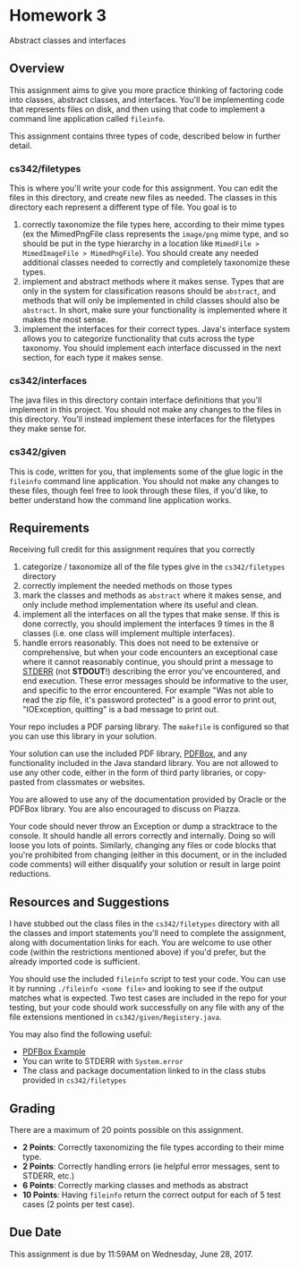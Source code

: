 Homework 3
===
Abstract classes and interfaces

Overview
---
This assignment aims to give you more practice thinking of factoring code
into classes, abstract classes, and interfaces.  You'll be implementing code
that represents files on disk, and then using that code to implement a command
line application called `fileinfo`.

This assignment contains three types of code, described below in further detail.

### cs342/filetypes
This is where you'll write your code for this assignment.  You can edit the
files in this directory, and create new files as needed.  The classes in this
directory each represent a different type of file.  You goal is to

1.  correctly taxonomize the file types here, according to their mime types
    (ex the MimedPngFile class represents the `image/png` mime type, and
    so should be put in the type hierarchy in a location like
    `MimedFile > MimedImageFile > MimedPngFile`).  You should create any needed
    additional classes needed to correctly and completely taxonomize these types.
2.  implement and abstract methods where it makes sense.  Types that are
    only in the system for classification reasons should be `abstract`, and
    methods that will only be implemented in child classes should also
    be `abstract`.  In short, make sure your functionality is implemented
    where it makes the most sense.
3.  implement the interfaces for their correct types.  Java's interface
    system allows you to categorize functionality that cuts across the
    type taxonomy.  You should implement each interface discussed in the
    next section, for each type it makes sense.


### cs342/interfaces
The java files in this directory contain interface definitions that you'll
implement in this project.   You should not make any changes to the files in
this directory.  You'll instead implement these interfaces for the filetypes
they make sense for.


### cs342/given
This is code, written for you, that implements some of the glue logic
in the `fileinfo` command line application.  You should not make any changes
to these files, though feel free to look through these files, if you'd like,
to better understand how the command line application works.


Requirements
---
Receiving full credit for this assignment requires that you correctly

1.  categorize / taxonomize all of the file types give in the `cs342/filetypes`
    directory
2.  correctly implement the needed methods on those types
3.  mark the classes and methods as `abstract` where it makes sense, and only
    include method implementation where its useful and clean.
4.  implement all the interfaces on all the types that make sense. If this
    is done correctly, you should implement the interfaces 9 times in the
    8 classes (i.e. one class will implement multiple interfaces).
5.  handle errors reasonably.  This does not need to be extensive or
    comprehensive, but when your code encounters an exceptional case where it
    cannot reasonably continue, you should print a message to
    [STDERR](https://en.wikipedia.org/wiki/Standard_streams#Standard_error_.28stderr.29)
    (not **STDOUT**!) describing the error you've encountered, and end execution.
    These error messages should be informative to the user, and specific to the
    error encountered.  For example "Was not able to read the zip file,
    it's password protected" is a good error to print out,
    "IOException, quitting" is a bad message to print out.
   
Your repo includes a PDF parsing library.  The `makefile` is configured so
that you can use this library in your solution.

Your solution can use the included PDF library,
[PDFBox](https://pdfbox.apache.org/), and any functionality included in
the Java standard library. You are not allowed to use any other code,
either in the form of third party libraries, or copy-pasted from classmates
or websites.

You are allowed to use any of the documentation provided by Oracle or the
PDFBox library.  You are also encouraged to discuss on Piazza.

Your code should never throw an Exception or dump a stracktrace to the console.
It should handle all errors correctly and internally.  Doing so will loose
you lots of points.  Similarly, changing any files or code blocks that you're
prohibited from changing (either in this document, or in the included code
comments) will either disqualify your solution or result in large point
reductions.


Resources and Suggestions
---
I have stubbed out the class files in the `cs342/filetypes` directory with
all the classes and import statements you'll need to complete the assignment,
along with documentation links for each.  You are welcome to use other code
(within the restrictions mentioned above) if you'd prefer, but the already
imported code is sufficient.

You should use the included `fileinfo` script to test your code.  You can
use it by running `./fileinfo <some file>` and looking to see if the output
matches what is expected.  Two test cases are included in the repo for your
testing, but your code should work successfully on any file with any
of the file extensions mentioned in `cs342/given/Registery.java`.

You may also find the following useful:

* [PDFBox Example](https://svn.apache.org/viewvc/pdfbox/trunk/examples/src/main/java/org/apache/pdfbox/examples/pdmodel/RemoveFirstPage.java?view=markup)
* You can write to STDERR with `System.error`
* The class and package documentation linked to in the class stubs provided in
  `cs342/filetypes`

Grading
---
There are a maximum of 20 points possible on this assignment.

* **2 Points**: Correctly taxonomizing the file types according to their
  mime type.
* **2 Points**:  Correctly handling errors (ie helpful error messages, sent
                 to STDERR, etc.)
* **6 Points**:  Correctly marking classes and methods as abstract
* **10 Points**: Having `fileinfo` return the correct output for each of 5
                 test cases (2 points per test case).

Due Date
---
This assignment is due by 11:59AM on Wednesday, June 28, 2017.